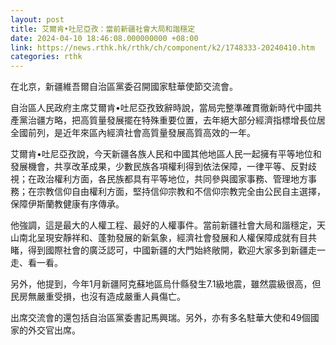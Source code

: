 ```yaml
---
layout: post
title: 艾爾肯•吐尼亞孜：當前新疆社會大局和諧穩定
date: 2024-04-10 18:46:08.000000000 +08:00
link: https://news.rthk.hk/rthk/ch/component/k2/1748333-20240410.htm
categories: rthk
---
```


在北京，新疆維吾爾自治區黨委召開國家駐華使節交流會。

自治區人民政府主席艾爾肯•吐尼亞孜致辭時說，當局完整準確貫徹新時代中國共產黨治疆方略，把高質量發展擺在特殊重要位置，去年絕大部分經濟指標增長位居全國前列，是近年來區內經濟社會高質量發展高質高效的一年。

艾爾肯•吐尼亞孜說，今天新疆各族人民和中國其他地區人民一起擁有平等地位和發展機會，共享改革成果，少數民族各項權利得到依法保障，一律平等、反對歧視；在政治權利方面，各民族都具有平等地位，共同參與國家事務、管理地方事務；在宗教信仰自由權利方面，堅持信仰宗教和不信仰宗教完全由公民自主選擇，保障伊斯蘭教健康有序傳承。

他強調，這是最大的人權工程、最好的人權事件。當前新疆社會大局和諧穩定，天山南北呈現安靜祥和、蓬勃發展的新氣象，經濟社會發展和人權保障成就有目共睹，得到國際社會的廣泛認可，中國新疆的大門始終敞開，歡迎大家多到新疆走一走、看一看。

另外，他提到，今年1月新疆阿克蘇地區烏什縣發生7.1級地震，雖然震級很高，但民房無嚴重受損，也沒有造成嚴重人員傷亡。

出席交流會的還包括自治區黨委書記馬興瑞。另外，亦有多名駐華大使和49個國家的外交官出席。
